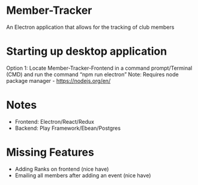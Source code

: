 # Member-Tracker
An Electron application that allows for the tracking of club members 

# Starting up desktop application

Option 1: Locate Member-Tracker-Frontend in a command prompt/Terminal (CMD) 
and run the command “npm run electron”
Note: Requires node package manager
      - https://nodejs.org/en/

# Notes
- Frontend: Electron/React/Redux
- Backend:  Play Framework/Ebean/Postgres

# Missing Features
- Adding Ranks on frontend (nice have)
- Emailing all members after adding an event (nice have)

